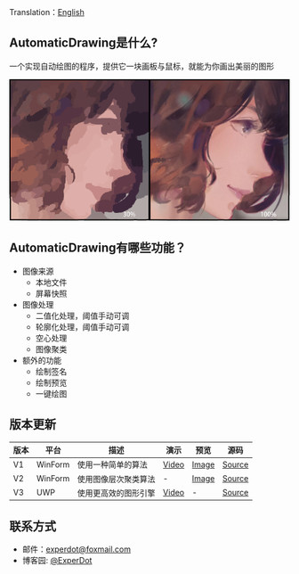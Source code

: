 Translation：[English](./README.md)

## AutomaticDrawing是什么?
一个实现自动绘图的程序，提供它一块画板与鼠标，就能为你画出美丽的图形

![Preview](Documentation/Image/Preview.png)

## AutomaticDrawing有哪些功能？

* 图像来源
    *  本地文件
    *  屏幕快照   
* 图像处理
    *  二值化处理，阈值手动可调
    *  轮廓化处理，阈值手动可调
    *  空心处理
    *  图像聚类
* 额外的功能
    *  绘制签名
    *  绘制预览
    *  一键绘图  

## 版本更新

| 版本    | 平台 | 描述                    | 演示                                               | 预览                                       | 源码
|---------|----------|--------------------|-----------------------------------------------------|------------------------------------------|-------------------------------------------------------------|
| V1      | WinForm  | 使用一种简单的算法   | [Video](https://www.bilibili.com/video/av11418289/) | [Image](Documentation/Image/Compare.png) | [Source](AutomaticDrawing.Recognition.FastAI/)              |
| V2      | WinForm  | 使用图像层次聚类算法 | -                                                   | [Image](Documentation/Image/Preview.png) | [Source](AutomaticDrawing.Recognition.Clustering/)          |
| V3      | UWP      | 使用更高效的图形引擎 | [Video](https://www.bilibili.com/video/av5973458/)  | -                                        | [Source](https://github.com/experdot/ExperDot.EDGameEngine) |

## 联系方式
* 邮件：experdot@foxmail.com
* 博客园: [@ExperDot](http://www.cnblogs.com/experdot/)
